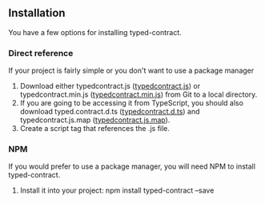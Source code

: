 ## Installation
You have a few options for installing typed-contract.  

### Direct reference 
If your project is fairly simple or you don't want to use a package manager

1. Download either typedcontract.js ([typedcontract.js](https://github.com/randarp/typed-contract/blob/master/Code/typedcontract.js)) or typedcontract.min.js ([typedcontract.min.js](https://github.com/randarp/typed-contract/blob/master/Code/typedcontract.min.js)) from Git to a local directory.  
2. If you are going to be accessing it from TypeScript, you should also download typed.contract.d.ts ([typedcontract.d.ts](https://github.com/randarp/typed-contract/blob/master/Code/typedcontract.d.ts)) and typedcontract.js.map ([typedcontract.js.map](https://github.com/randarp/typed-contract/blob/master/Code/typedcontract.js.map)).
3. Create a script tag that references the .js file.

### NPM
If you would prefer to use a package manager, you will need NPM to install typed-contract.  

1. Install it into your project: npm install typed-contract –save

